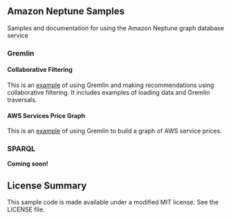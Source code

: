 ## Amazon Neptune Samples

Samples and documentation for using the Amazon Neptune graph database service

### Gremlin

#### Collaborative Filtering 
This is an [example](gremlin/collaborative-filtering/README.md) of using Gremlin and making recommendations using collaborative filtering. It includes examples of loading data and Gremlin traversals.

#### AWS Services Price Graph
This is an [example](gremlin/aws-price-services-graph/README.md) of using Gremlin to build a graph of AWS service prices.

### SPARQL
**Coming soon!**

## License Summary

This sample code is made available under a modified MIT license. See the LICENSE file.
